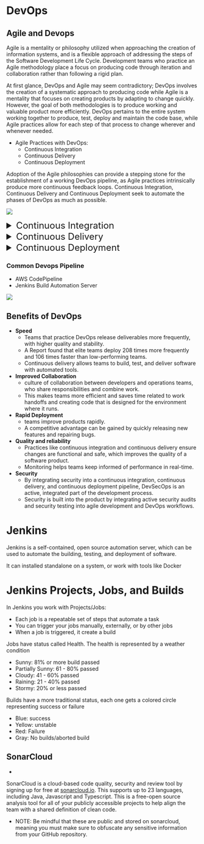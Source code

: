 # DevOps

## Agile and Devops

Agile is a mentality or philosophy utilized when approaching the creation of information systems, and is a flexible approach of addressing the steps of the Software Development Life Cycle. Development teams who practice an Agile methodology place a focus on producing code through iteration and collaboration rather than following a rigid plan.

At first glance, DevOps and Agile may seem contradictory; DevOps involves the creation of a systematic approach to producing code while Agile is a mentality that focuses on creating products by adapting to change quickly. However, the goal of both methodologies is to produce working and valuable product more efficiently. DevOps pertains to the entire system working together to produce, test, deploy and maintain the code base, while Agile practices allow for each step of that process to change wherever and whenever needed.
* Agile Practices with DevOps:
  * Continuous Integration
  * Continuous Delivery
  * Continuous Deployment

Adoption of the Agile philosophies can provide a stepping stone for the establishment of a working DevOps pipeline, as Agile practices intrinsically produce more continuous feedback loops. Continuous Integration, Continuous Delivery and Continuous Deployment seek to automate the phases of DevOps as much as possible.

![](https://wac-cdn.atlassian.com/dam/jcr:aa29a13c-67a8-424b-a21b-ad10fe6897df/DevOps%20infinity%20wheel_SIMPLE.png?cdnVersion=484)

<details>
<summary style="font-size: 24px;">Continuous Integration</summary>

## Continuous Integration
Continuous Integration (CI) is the first, and most fundamental step in creating an autonomous development pipeline.

Similarly to Continuous Delivery and Continuous Deployment, Continuous Integration is a development team mentality, and is achieved when all members of the development team practice consistent merging of code into a central repository. For CI to take place, these Central repositories should be in the form of version control software.

Version control software is a tool which utilizes some directory structure to store files. These tools can track changes to code, and allow for changes to be merged (allowing you to select which changes to keep or reject if/when conflicts arise) or files to be rolled back to a previous version. The integration of code into these repositories should happen as often as possible with at least one commit each day. Generally, the more frequently code is merged, the less conflicts and/or integration issues will arise.

The best way to ensure your code integrates well is to marry the integration of your code with testing the code. Running test suites on the code base after new commits helps to minimize potential disruptions if conflicts do arise, particularly when utilizing certain DevOps tools to automatically run unit and integration tests. 
</details>
<details>
<summary style="font-size: 24px;">Continuous Delivery</summary>

## Continuous Delivery
Continuous Delivery is a paradigm in which the building, management and testing of produced software is automated such that deployments can be performed at the push of a button.

Continuous delivery is often confused with Continuous Deployment, which automates the entire production pipeline, including deployment. Continuous Delivery; however is the process of automating all steps of a Development pipeline except for the final deployment step. Inherently, Continuous Delivery is dependent on the implementation of Continuous Integration, and also serves as a stepping stone to creating a fully automated Development Pipeline (Continuous Deployment). Though Continuous Integration can technically be achieved without automation, Continuous Delivery is only achieved when code integration, testing and product building has been automated. In this way, you are able to perform frequent deployments "at the press of a button", but may choose not to do so, usually for business purposes or possibly due to a preference for a regular scheduled deployment process.

The deployment to production may also be kept manual so that final user acceptance tests can be performed manually as a final safety check on the code to ensure that it meets business needs. This is due to the difficulty and cost of creating tests to evaluate the user experience and not simply the functionality.

<img src= "https://miro.medium.com/max/1400/1*cFe2QJYHDN2TD0Idy4dELA.png">
</details>
<details>
<summary style="font-size: 24px;">Continuous Deployment</summary>

## Continuous Deployment
Continuous Deployment is a process of releasing software in which changes are tested for stability and correctness automatically. This results in immediate, autonomous deployment of code to production environments.

Continuous Deployment is often confused with Continuous Delivery due to nomenclature as both are referred to as 'CD'; however, Continuous Delivery is simply a precursor to Continuous Deployment. In Continuous Delivery there is a final, manual approval process needed before code is deployed to production environments. Continuous Deployment forgoes human intervention at every step of the deployment process, and pushes new code into the working production environment immediately so long as it meets the test requirements. When Continuous Deployment is achieved, every committed change to the code base creates and deploys a new build to the production environment.

Continuous Deployment is the ultimate goal for establishing a true DevOps pipeline, as it ensures that all steps for the creation of product, including code creation, testing, building, and deployment are automated and work seamlessly together.

As the major difference for Continuous Deployment and Delivery resides in the manual approval of deploying code to production, many benefits (feedback speed, code quality and efficiency) are retained with the use of Continuous Deployment. However, there are some additional considerations for Continuous Deployment:
- With Continuous Deployment, there is no chance to perform manual tests before deploying to production, since the entire pipeline is automated.
</details>

### Common Devops Pipeline

- AWS CodePipeline
- Jenkins Build Automation Server

<img src = "https://miro.medium.com/max/1400/1*gJkzsFoJvrp19_7DUpEzrg.png" style="background-color: white;">


## Benefits of DevOps

-   **Speed**
    -   Teams that practice DevOps release deliverables more frequently, with higher quality and stability.
    -   A Report found that elite teams deploy 208 times more frequently and 106 times faster than low-performing teams.
    -   Continuous delivery allows teams to build, test, and deliver software with automated tools.
-   **Improved Collaboration**
    -   culture of collaboration between developers and operations teams, who share responsibilities and combine work.
    -   This makes teams more efficient and saves time related to work handoffs and creating code that is designed for the environment where it runs.
-   **Rapid Deployment**
    -   teams improve products rapidly.
    -   A competitive advantage can be gained by quickly releasing new features and repairing bugs.
-   **Quality and reliability**
    -   Practices like continuous integration and continuous delivery ensure changes are functional and safe, which improves the quality of a software product.
    -   Monitoring helps teams keep informed of performance in real-time.
-   **Security**
    -   By integrating security into a continuous integration, continuous delivery, and continuous deployment pipeline, DevSecOps is an active, integrated part of the development process.
    -   Security is built into the product by integrating active security audits and security testing into agile development and DevOps workflows.


# Jenkins

Jenkins is a self-contained, open source automation server, which can be used to automate the building, testing, and deployment of software.

It can installed standalone on a system, or work with tools like Docker

# Jenkins Projects, Jobs, and Builds

In Jenkins you work with Projects/Jobs:

-   Each job is a repeatable set of steps that automate a task
-   You can trigger your jobs manually, externally, or by other jobs
-   When a job is triggered, it create a build

Jobs have status called Health. The health is represented by a weather condition

-   Sunny: 81% or more build passed
-   Partially Sunny: 61 - 80% passed
-   Cloudy: 41 - 60% passed
-   Raining: 21 - 40% passed
-   Stormy: 20% or less passed

Builds have a more traditional status, each one gets a colored circle representing success or failure

-   Blue: success
-   Yellow: unstable
-   Red: Failure
-   Gray: No builds/aborted build

## SonarCloud
+
SonarCloud is a cloud-based code quality, security and review tool by signing up for free at [sonarcloud.io](https://sonarcloud.io/explore/projects). This supports up to 23 languages, including Java, Javascript and Typescript. This is a free-open source analysis tool for all of your publicly accessible projects to help align the team with a shared definition of clean code.
- NOTE: Be mindful that these are public and stored on sonarcloud, meaning you must make sure to obfuscate any sensitive information from your GitHub repository.